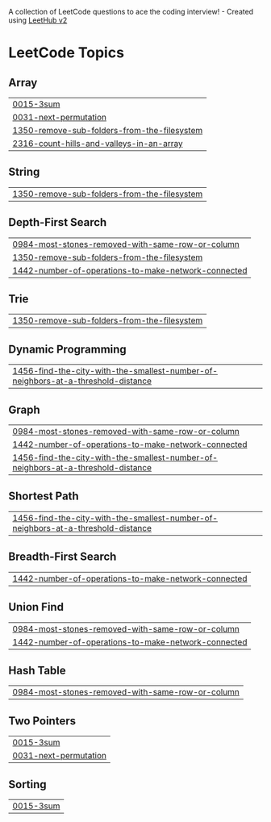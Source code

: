 A collection of LeetCode questions to ace the coding interview! - Created using [LeetHub v2](https://github.com/arunbhardwaj/LeetHub-2.0)
<!---LeetCode Topics Start-->
# LeetCode Topics
## Array
|  |
| ------- |
| [0015-3sum](https://github.com/HaR-S-H/leetcode-dsa/tree/master/0015-3sum) |
| [0031-next-permutation](https://github.com/HaR-S-H/leetcode-dsa/tree/master/0031-next-permutation) |
| [1350-remove-sub-folders-from-the-filesystem](https://github.com/HaR-S-H/leetcode-dsa/tree/master/1350-remove-sub-folders-from-the-filesystem) |
| [2316-count-hills-and-valleys-in-an-array](https://github.com/HaR-S-H/leetcode-dsa/tree/master/2316-count-hills-and-valleys-in-an-array) |
## String
|  |
| ------- |
| [1350-remove-sub-folders-from-the-filesystem](https://github.com/HaR-S-H/leetcode-dsa/tree/master/1350-remove-sub-folders-from-the-filesystem) |
## Depth-First Search
|  |
| ------- |
| [0984-most-stones-removed-with-same-row-or-column](https://github.com/HaR-S-H/leetcode-dsa/tree/master/0984-most-stones-removed-with-same-row-or-column) |
| [1350-remove-sub-folders-from-the-filesystem](https://github.com/HaR-S-H/leetcode-dsa/tree/master/1350-remove-sub-folders-from-the-filesystem) |
| [1442-number-of-operations-to-make-network-connected](https://github.com/HaR-S-H/leetcode-dsa/tree/master/1442-number-of-operations-to-make-network-connected) |
## Trie
|  |
| ------- |
| [1350-remove-sub-folders-from-the-filesystem](https://github.com/HaR-S-H/leetcode-dsa/tree/master/1350-remove-sub-folders-from-the-filesystem) |
## Dynamic Programming
|  |
| ------- |
| [1456-find-the-city-with-the-smallest-number-of-neighbors-at-a-threshold-distance](https://github.com/HaR-S-H/leetcode-dsa/tree/master/1456-find-the-city-with-the-smallest-number-of-neighbors-at-a-threshold-distance) |
## Graph
|  |
| ------- |
| [0984-most-stones-removed-with-same-row-or-column](https://github.com/HaR-S-H/leetcode-dsa/tree/master/0984-most-stones-removed-with-same-row-or-column) |
| [1442-number-of-operations-to-make-network-connected](https://github.com/HaR-S-H/leetcode-dsa/tree/master/1442-number-of-operations-to-make-network-connected) |
| [1456-find-the-city-with-the-smallest-number-of-neighbors-at-a-threshold-distance](https://github.com/HaR-S-H/leetcode-dsa/tree/master/1456-find-the-city-with-the-smallest-number-of-neighbors-at-a-threshold-distance) |
## Shortest Path
|  |
| ------- |
| [1456-find-the-city-with-the-smallest-number-of-neighbors-at-a-threshold-distance](https://github.com/HaR-S-H/leetcode-dsa/tree/master/1456-find-the-city-with-the-smallest-number-of-neighbors-at-a-threshold-distance) |
## Breadth-First Search
|  |
| ------- |
| [1442-number-of-operations-to-make-network-connected](https://github.com/HaR-S-H/leetcode-dsa/tree/master/1442-number-of-operations-to-make-network-connected) |
## Union Find
|  |
| ------- |
| [0984-most-stones-removed-with-same-row-or-column](https://github.com/HaR-S-H/leetcode-dsa/tree/master/0984-most-stones-removed-with-same-row-or-column) |
| [1442-number-of-operations-to-make-network-connected](https://github.com/HaR-S-H/leetcode-dsa/tree/master/1442-number-of-operations-to-make-network-connected) |
## Hash Table
|  |
| ------- |
| [0984-most-stones-removed-with-same-row-or-column](https://github.com/HaR-S-H/leetcode-dsa/tree/master/0984-most-stones-removed-with-same-row-or-column) |
## Two Pointers
|  |
| ------- |
| [0015-3sum](https://github.com/HaR-S-H/leetcode-dsa/tree/master/0015-3sum) |
| [0031-next-permutation](https://github.com/HaR-S-H/leetcode-dsa/tree/master/0031-next-permutation) |
## Sorting
|  |
| ------- |
| [0015-3sum](https://github.com/HaR-S-H/leetcode-dsa/tree/master/0015-3sum) |
<!---LeetCode Topics End-->